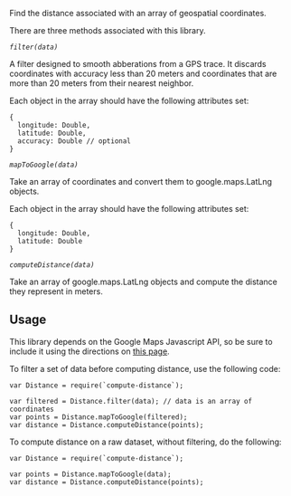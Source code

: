 Find the distance associated with an array of geospatial coordinates.

There are three methods associated with this library.

*`filter(data)`*

A filter designed to smooth abberations from a GPS trace. It discards
coordinates with accuracy less than 20 meters and coordinates that are more than
20 meters from their nearest neighbor.

Each object in the array should have the following attributes set:

    {
      longitude: Double,
      latitude: Double,
      accuracy: Double // optional
    }

*`mapToGoogle(data)`*

Take an array of coordinates and convert them to google.maps.LatLng objects.

Each object in the array should have the following attributes set:

    {
      longitude: Double,
      latitude: Double
    }

*`computeDistance(data)`*

Take an array of google.maps.LatLng objects and compute the distance they
represent in meters.

## Usage

This library depends on the Google Maps Javascript API, so be sure to include it
using the directions on [this page](https://developers.google.com/maps/documentation/javascript/).

To filter a set of data before computing distance, use the following code:

    var Distance = require(`compute-distance`);

    var filtered = Distance.filter(data); // data is an array of coordinates
    var points = Distance.mapToGoogle(filtered);
    var distance = Distance.computeDistance(points);

To compute distance on a raw dataset, without filtering, do the following:

    var Distance = require(`compute-distance`);

    var points = Distance.mapToGoogle(data);
    var distance = Distance.computeDistance(points);
